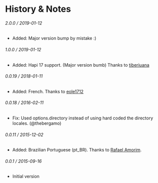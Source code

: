 
# History & Notes

###### 2.0.0 / 2019-01-12
* Added: Major version bump by mistake :)

###### 1.0.0 / 2019-01-12
* Added: Hapi 17 support. (Major version bumb) Thanks to [tiberiuana](https://github.com/tiberiuana)

###### 0.0.19 / 2018-01-11
* Added: French. Thanks to [eole1712](https://github.com/eole1712)

###### 0.0.18 / 2016-02-11
* Fix: Used options.directory instead of using hard coded the directory locales. (@thebergamo)

###### 0.0.11 / 2015-12-02
* Added: Brazilian Portuguese (pt_BR). Thanks to [Rafael Amorim](https://github.com/rafaelamorim).

###### 0.0.1 / 2015-09-16
* Initial version

